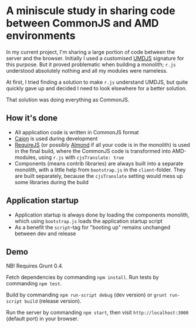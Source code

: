 # A miniscule study in sharing code between CommonJS and AMD environments

In my current project, I'm sharing a large portion of code between the server and the browser. Initially I used a customised [UMDJS](https://gist.github.com/nikcorg/4444301) signature for this purpose. But it proved problematic when building a monolith; <code>r.js</code> understood absolutely nothing and all my modules were nameless.

At first, I tried finding a solution to make <code>r.js</code> understand UMDJS, but quite quickly gave up and decided I need to look elsewhere for a better solution.

That solution was doing everything as CommonJS.

## How it's done

* All application code is written in CommonJS format
* [Cajon](https://github.com/requirejs/cajon) is used during development
* [RequireJS](http://requirejs.org/) (or possibly [Almond](https://github.com/jrburke/almond) if all your code is in the monolith) is used in the final build, where the CommonJS code is transformed into AMD-modules, using <code>r.js</code> with <code>cjsTranslate: true</code>
* Components (means contrib libraries) are always built into a separate monolith, with a little help from <code>bootstrap.js</code> in the <code>client</code>-folder. They are built separately, because the <code>cjsTranslate</code> setting would mess up some libraries during the build

## Application startup

* Application startup is always done by loading the components monolith, which using <code>bootstrap.js</code> loads the application startup script
* As a benefit the <code>script</code>-tag for "booting up" remains unchanged between dev and release

## Demo

NB! Requires Grunt 0.4.

Fetch dependencies by commanding <code>npm install</code>. Run tests by commanding <code>npm test</code>.

Build by commanding <code>npm run-script debug</code> (dev version) or <code>grunt run-script build</code> (release version).

Run the server by commanding <code>npm start</code>, then visit <code>http://localhost:3000</code> (default port) in your browser.

